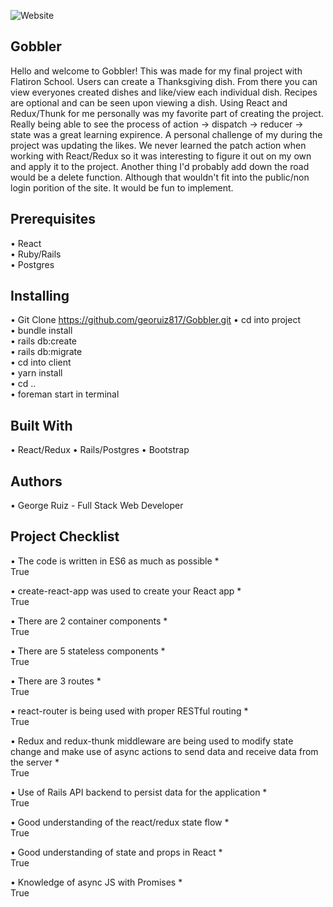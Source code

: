 ![Website](/src/HomeImg.png)

## Gobbler

Hello and welcome to Gobbler! This was made for my final project with Flatiron School. Users can create a Thanksgiving dish. From there you can view everyones created dishes and like/view each individual dish. Recipes are optional and can be seen upon viewing a dish. Using React and Redux/Thunk for me personally was my favorite part of creating the project. Really being able to see the process of  action -> dispatch -> reducer -> state was a great learning expirence. A personal challenge of my during the project was updating the likes. We never learned the patch action when working with React/Redux so it was interesting to figure it out on my own and apply it to the project. Another thing I'd probably add down the road would be a delete function. Although that wouldn't fit into the public/non login porition of the site. It would be fun to implement. 

## Prerequisites

• React    
• Ruby/Rails  
• Postgres  

## Installing

• Git Clone https://github.com/georuiz817/Gobbler.git
• cd into project  
• bundle install  
• rails db:create  
• rails db:migrate  
• cd into client  
• yarn install  
• cd ..  
• foreman start in terminal

## Built With  
• React/Redux
• Rails/Postgres
• Bootstrap

## Authors

• George Ruiz - Full Stack Web Developer

## Project Checklist
   
• The code is written in ES6 as much as possible *  
  True  

• create-react-app was used to create your React app *  
  True  

• There are 2 container components *  
  True  

• There are 5 stateless components *  
  True  

• There are 3 routes *  
  True  

• react-router is being used with proper RESTful routing *  
  True  

• Redux and redux-thunk middleware are being used to modify state change and make use of async actions     to send data and receive data from   the server *  
  True  

• Use of Rails API backend to persist data for the application *  
  True  

• Good understanding of the react/redux state flow *  
  True  

• Good understanding of state and props in React *  
  True  

• Knowledge of async JS with Promises *  
  True  



